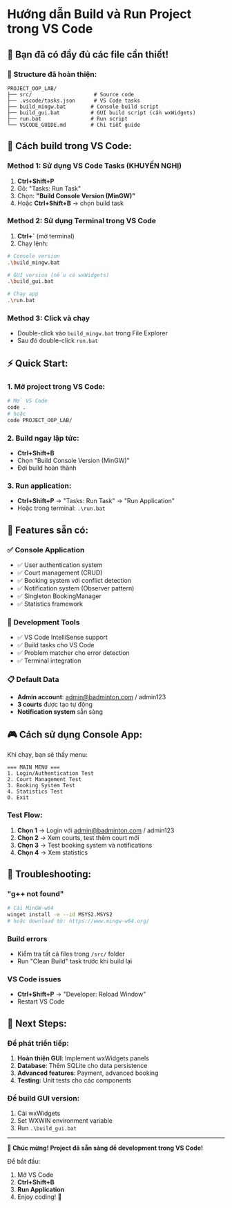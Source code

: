 # Hướng dẫn Build và Run Project trong VS Code

## 🚀 Bạn đã có đầy đủ các file cần thiết!

### 📁 Structure đã hoàn thiện:
```
PROJECT_OOP_LAB/
├── src/                    # Source code
├── .vscode/tasks.json      # VS Code tasks
├── build_mingw.bat        # Console build script  
├── build_gui.bat          # GUI build script (cần wxWidgets)
├── run.bat                # Run script
└── VSCODE_GUIDE.md        # Chi tiết guide
```

## 🔧 Cách build trong VS Code:

### Method 1: Sử dụng VS Code Tasks (KHUYẾN NGHỊ)
1. **Ctrl+Shift+P** 
2. Gõ: "Tasks: Run Task"
3. Chọn: **"Build Console Version (MinGW)"**
4. Hoặc **Ctrl+Shift+B** → chọn build task

### Method 2: Sử dụng Terminal trong VS Code
1. **Ctrl+`** (mở terminal)
2. Chạy lệnh:
```bash
# Console version
.\build_mingw.bat

# GUI version (nếu có wxWidgets)
.\build_gui.bat

# Chạy app
.\run.bat
```

### Method 3: Click và chạy
- Double-click vào `build_mingw.bat` trong File Explorer
- Sau đó double-click `run.bat`

## ⚡ Quick Start:

### 1. Mở project trong VS Code:
```bash
# Mở VS Code
code .
# hoặc
code PROJECT_OOP_LAB/
```

### 2. Build ngay lập tức:
- **Ctrl+Shift+B** 
- Chọn "Build Console Version (MinGW)"
- Đợi build hoàn thành

### 3. Run application:
- **Ctrl+Shift+P** → "Tasks: Run Task" → "Run Application"
- Hoặc trong terminal: `.\run.bat`

## 🎯 Features sẵn có:

### ✅ Console Application
- ✅ User authentication system
- ✅ Court management (CRUD)
- ✅ Booking system với conflict detection
- ✅ Notification system (Observer pattern)
- ✅ Singleton BookingManager
- ✅ Statistics framework

### 🔧 Development Tools
- ✅ VS Code IntelliSense support
- ✅ Build tasks cho VS Code
- ✅ Problem matcher cho error detection
- ✅ Terminal integration

### 📋 Default Data
- **Admin account**: admin@badminton.com / admin123
- **3 courts** được tạo tự động
- **Notification system** sẵn sàng

## 🎮 Cách sử dụng Console App:

Khi chạy, bạn sẽ thấy menu:
```
=== MAIN MENU ===
1. Login/Authentication Test
2. Court Management Test  
3. Booking System Test
4. Statistics Test
0. Exit
```

### Test Flow:
1. **Chọn 1** → Login với admin@badminton.com / admin123
2. **Chọn 2** → Xem courts, test thêm court mới
3. **Chọn 3** → Test booking system và notifications
4. **Chọn 4** → Xem statistics

## 🐛 Troubleshooting:

### "g++ not found"
```bash
# Cài MinGW-w64
winget install -e --id MSYS2.MSYS2
# hoặc download từ: https://www.mingw-w64.org/
```

### Build errors
- Kiểm tra tất cả files trong `/src/` folder
- Run "Clean Build" task trước khi build lại

### VS Code issues
- **Ctrl+Shift+P** → "Developer: Reload Window"
- Restart VS Code

## 🚀 Next Steps:

### Để phát triển tiếp:
1. **Hoàn thiện GUI**: Implement wxWidgets panels
2. **Database**: Thêm SQLite cho data persistence  
3. **Advanced features**: Payment, advanced booking
4. **Testing**: Unit tests cho các components

### Để build GUI version:
1. Cài wxWidgets
2. Set WXWIN environment variable
3. Run `.\build_gui.bat`

---

**🎉 Chúc mừng! Project đã sẵn sàng để development trong VS Code!**

Để bắt đầu:
1. Mở VS Code
2. **Ctrl+Shift+B** 
3. **Run Application**
4. Enjoy coding! 🚀
